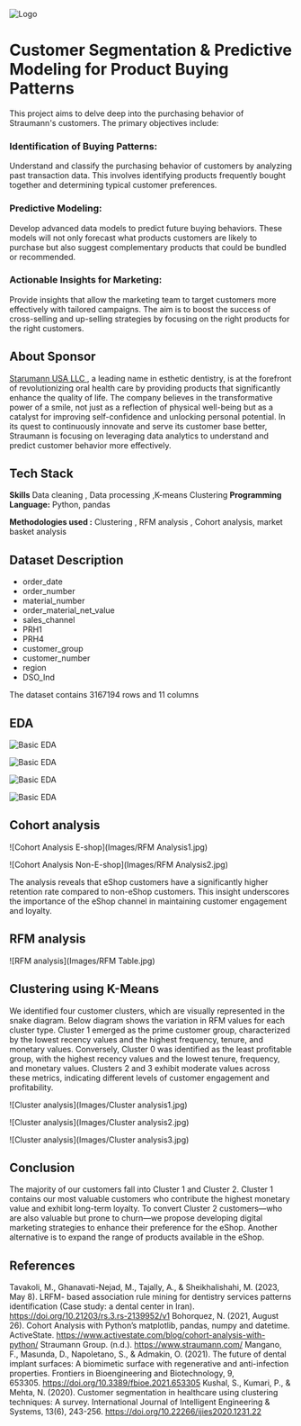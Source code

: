 
![Logo](Images/logo.jpg)



# Customer Segmentation & Predictive Modeling for Product Buying Patterns

This project aims to delve deep into the purchasing behavior of Straumann's customers. The primary objectives include:
### Identification of Buying Patterns: 
Understand and classify the purchasing behavior of customers by analyzing past transaction data. This involves identifying products frequently bought together and determining typical customer preferences.
### Predictive Modeling: 
Develop advanced data models to predict future buying behaviors. These models will not only forecast what products customers are likely to purchase but also suggest complementary products that could be bundled or recommended.
### Actionable Insights for Marketing:
Provide insights that allow the marketing team to target customers more effectively with tailored campaigns. The aim is to boost the success of cross-selling and up-selling strategies by focusing on the right products for the right customers.


## About Sponsor

[Starumann USA LLC ](https://www.straumann.com/us/en/dental-professionals.html), a leading name in esthetic dentistry, is at the forefront of revolutionizing oral health care by providing products that significantly enhance the quality of life. The company believes in the transformative power of a smile, not just as a reflection of physical well-being but as a catalyst for improving self-confidence and unlocking personal potential. In its quest to continuously innovate and serve its customer base better, Straumann is focusing on leveraging data analytics to understand and predict customer behavior more effectively.
## Tech Stack

**Skills** Data cleaning , Data processing ,K-means Clustering
**Programming Language:** Python, pandas 

**Methodologies used :** Clustering , RFM analysis , Cohort analysis, market basket analysis



## Dataset Description 
* order_date
* order_number  
* material_number
* order_material_net_value
* sales_channel    
* PRH1 
* PRH4  
* customer_group
* customer_number 
* region
* DSO_Ind 

The dataset contains 3167194 rows and 11 columns 


## EDA

![Basic EDA](Images/EDA1_new.jpg)

![Basic EDA](Images/EDA2_new.jpg)

![Basic EDA](Images/EDA3_new.jpg)

![Basic EDA](Images/EDA4_new.jpg)

## Cohort analysis

![Cohort Analysis E-shop](Images/RFM Analysis1.jpg)



![Cohort Analysis Non-E-shop](Images/RFM Analysis2.jpg)



The analysis reveals that eShop customers have a significantly higher retention rate compared to non-eShop customers. This insight underscores the importance of the eShop channel in maintaining customer engagement and loyalty.

## RFM analysis


![RFM analysis](Images/RFM Table.jpg)


## Clustering using K-Means

We identified four customer clusters, which are visually represented in the snake diagram. Below diagram shows the variation in RFM values for each cluster type. Cluster 1 emerged as the prime customer group, characterized by the lowest recency values and the highest frequency, tenure, and monetary values. Conversely, Cluster 0 was identified as the least profitable group, with the highest recency values and the lowest tenure, frequency, and monetary values. Clusters 2 and 3 exhibit moderate values across these metrics, indicating different levels of customer engagement and profitability.

![Cluster analysis](Images/Cluster analysis1.jpg)



![Cluster analysis](Images/Cluster analysis2.jpg)



![Cluster analysis](Images/Cluster analysis3.jpg)



## Conclusion 
The majority of our customers fall into Cluster 1 and Cluster 2. Cluster 1 contains our most valuable customers who contribute the highest monetary value and exhibit long-term loyalty. To convert Cluster 2 customers—who are also valuable but prone to churn—we propose developing digital marketing strategies to enhance their preference for the eShop. Another alternative is to expand the range of products available in the eShop.

## References 
Tavakoli, M., Ghanavati-Nejad, M., Tajally, A., & Sheikhalishahi, M. (2023, May 8). LRFM- based association rule mining for dentistry services patterns identification (Case study: a dental center in Iran). https://doi.org/10.21203/rs.3.rs-2139952/v1
Bohorquez, N. (2021, August 26). Cohort Analysis with Python&#8217;s matplotlib, pandas, numpy and datetime. ActiveState. https://www.activestate.com/blog/cohort-analysis-with-python/
Straumann Group. (n.d.). https://www.straumann.com/
Mangano, F., Masunda, D., Napoletano, S., & Admakin, O. (2021). The future of dental implant surfaces: A biomimetic surface with regenerative and anti-infection properties. Frontiers in Bioengineering and Biotechnology, 9, 653305. https://doi.org/10.3389/fbioe.2021.653305
Kushal, S., Kumari, P., & Mehta, N. (2020). Customer segmentation in healthcare using clustering techniques: A survey. International Journal of Intelligent Engineering & Systems, 13(6), 243-256. https://doi.org/10.22266/ijies2020.1231.22
